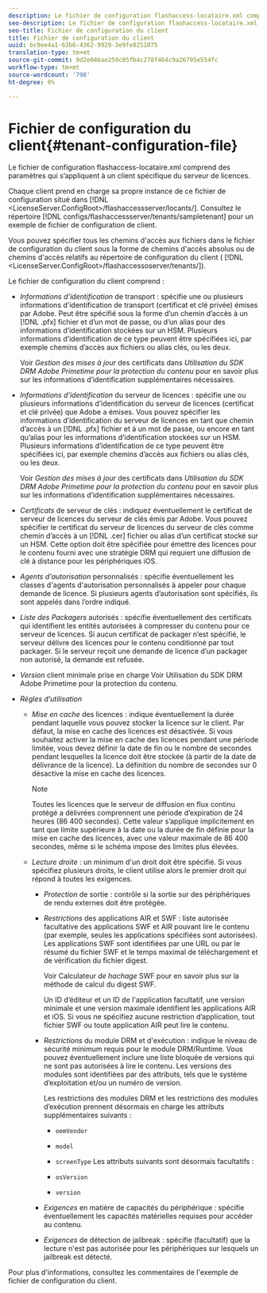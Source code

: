 ```yaml
---
description: Le fichier de configuration flashaccess-locataire.xml comprend des paramètres qui s’appliquent à un client spécifique du serveur de licences.
seo-description: Le fichier de configuration flashaccess-locataire.xml comprend des paramètres qui s’appliquent à un client spécifique du serveur de licences.
seo-title: Fichier de configuration du client
title: Fichier de configuration du client
uuid: bc9ee4a1-63b6-4362-9929-3e9fe8251075
translation-type: tm+mt
source-git-commit: 9d2e046ae259c05fb4c278f464c9a26795e554fc
workflow-type: tm+mt
source-wordcount: '798'
ht-degree: 0%

---
```



# Fichier de configuration du client{#tenant-configuration-file}

Le fichier de configuration flashaccess-locataire.xml comprend des paramètres qui s’appliquent à un client spécifique du serveur de licences.

Chaque client prend en charge sa propre instance de ce fichier de configuration situé dans [!DNL &lt;LicenseServer.ConfigRoot>/flashaccessserver/locants/<tenantname>]. Consultez le répertoire [!DNL configs/flashaccessserver/tenants/sampletenant] pour un exemple de fichier de configuration de client.

Vous pouvez spécifier tous les chemins d&#39;accès aux fichiers dans le fichier de configuration du client sous la forme de chemins d&#39;accès absolus ou de chemins d&#39;accès relatifs au répertoire de configuration du client ( [!DNL &lt;LicenseServer.ConfigRoot>/flashaccessoserver/tenants/<tenantname>]).

Le fichier de configuration du client comprend :

* *Informations d&#39;identification* de transport : spécifie une ou plusieurs informations d&#39;identification de transport (certificat et clé privée) émises par Adobe. Peut être spécifié sous la forme d’un chemin d’accès à un [!DNL .pfx] fichier et d’un mot de passe, ou d’un alias pour des informations d’identification stockées sur un HSM. Plusieurs informations d’identification de ce type peuvent être spécifiées ici, par exemple chemins d’accès aux fichiers ou alias clés, ou les deux.

   Voir *Gestion des mises à jour* des certificats dans *Utilisation du SDK DRM Adobe Primetime pour la protection du contenu* pour en savoir plus sur les informations d’identification supplémentaires nécessaires.

* *Informations d’identification* du serveur de licences : spécifie une ou plusieurs informations d’identification du serveur de licences (certificat et clé privée) que Adobe a émises. Vous pouvez spécifier les informations d’identification du serveur de licences en tant que chemin d’accès à un [!DNL .pfx] fichier et à un mot de passe, ou encore en tant qu’alias pour les informations d’identification stockées sur un HSM. Plusieurs informations d’identification de ce type peuvent être spécifiées ici, par exemple chemins d’accès aux fichiers ou alias clés, ou les deux.

   Voir *Gestion des mises à jour* des certificats dans *Utilisation du SDK DRM Adobe Primetime pour la protection du contenu* pour en savoir plus sur les informations d’identification supplémentaires nécessaires.

* *Certificats* de serveur de clés : indiquez éventuellement le certificat de serveur de licences du serveur de clés émis par Adobe. Vous pouvez spécifier le certificat du serveur de licences du serveur de clés comme chemin d’accès à un [!DNL .cer] fichier ou alias d’un certificat stocké sur un HSM. Cette option doit être spécifiée pour émettre des licences pour le contenu fourni avec une stratégie DRM qui requiert une diffusion de clé à distance pour les périphériques iOS.

* *Agents d&#39;autorisation* personnalisés : spécifie éventuellement les classes d&#39;agents d&#39;autorisation personnalisés à appeler pour chaque demande de licence. Si plusieurs agents d’autorisation sont spécifiés, ils sont appelés dans l’ordre indiqué.
* *Liste des Packagers* autorisés : spécifie éventuellement des certificats qui identifient les entités autorisées à compresser du contenu pour ce serveur de licences. Si aucun certificat de packager n’est spécifié, le serveur délivre des licences pour le contenu conditionné par tout packager. Si le serveur reçoit une demande de licence d’un packager non autorisé, la demande est refusée.
* *Version* client minimale prise en charge Voir Utilisation du SDK DRM Adobe Primetime pour la protection du contenu.

* *Règles d’utilisation*

   * *Mise en cache* des licences : indique éventuellement la durée pendant laquelle vous pouvez stocker la licence sur le client. Par défaut, la mise en cache des licences est désactivée. Si vous souhaitez activer la mise en cache des licences pendant une période limitée, vous devez définir la date de fin ou le nombre de secondes pendant lesquelles la licence doit être stockée (à partir de la date de délivrance de la licence). La définition du nombre de secondes sur 0 désactive la mise en cache des licences.

      >[!NOTE]
      >
      >Toutes les licences que le serveur de diffusion en flux continu protégé a délivrées comprennent une période d’expiration de 24 heures (86 400 secondes). Cette valeur s’applique implicitement en tant que limite supérieure à la date ou la durée de fin définie pour la mise en cache des licences, avec une valeur maximale de 86 400 secondes, même si le schéma impose des limites plus élevées.

   * *Lecture droite* : un minimum d&#39;un droit doit être spécifié. Si vous spécifiez plusieurs droits, le client utilise alors le premier droit qui répond à toutes les exigences.

      * *Protection* de sortie : contrôle si la sortie sur des périphériques de rendu externes doit être protégée.
      * *Restrictions* des applications AIR et SWF : liste autorisée facultative des applications SWF et AIR pouvant lire le contenu (par exemple, seules les applications spécifiées sont autorisées). Les applications SWF sont identifiées par une URL ou par le résumé du fichier SWF et le temps maximal de téléchargement et de vérification du fichier digest.

         Voir Calculateur *de hachage* SWF pour en savoir plus sur la méthode de calcul du digest SWF.

         Un ID d’éditeur et un ID de l&#39;application facultatif, une version minimale et une version maximale identifient les applications AIR et iOS. Si vous ne spécifiez aucune restriction d’application, tout fichier SWF ou toute application AIR peut lire le contenu.

      * *Restrictions* du module DRM et d&#39;exécution : indique le niveau de sécurité minimum requis pour le module DRM/Runtime. Vous pouvez éventuellement inclure une liste bloquée de versions qui ne sont pas autorisées à lire le contenu. Les versions des modules sont identifiées par des attributs, tels que le système d’exploitation et/ou un numéro de version.

         Les restrictions des modules DRM et les restrictions des modules d’exécution prennent désormais en charge les attributs supplémentaires suivants :

         * `oemVendor`
         * `model`
         * `screenType`
         Les attributs suivants sont désormais facultatifs :

         * `osVersion`
         * `version`
      * *Exigences* en matière de capacités du périphérique : spécifie éventuellement les capacités matérielles requises pour accéder au contenu.
      * *Exigences* de détection de jailbreak : spécifie (facultatif) que la lecture n&#39;est pas autorisée pour les périphériques sur lesquels un jailbreak est détecté.



Pour plus d&#39;informations, consultez les commentaires de l&#39;exemple de fichier de configuration du client.
